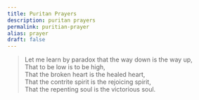 ```yaml
---
title: Puritan Prayers
description: puritan prayers
permalink: puritian-prayer
alias: prayer
draft: false
---
```

 
> Let me learn by paradox that the way down is the way up,  
That to be low is to be high,  
That the broken heart is the healed heart,  
That the contrite spirit is the rejoicing spirit,  
That the repenting soul is the victorious soul.  
